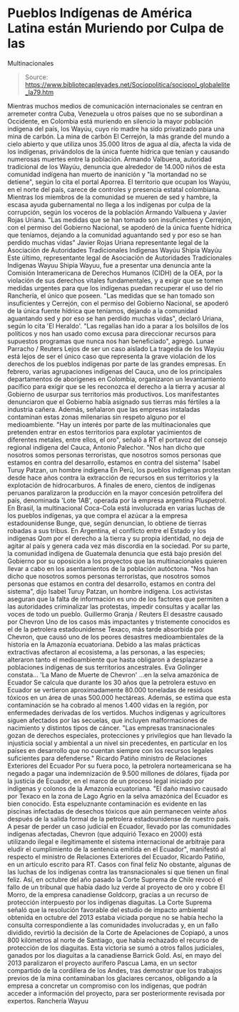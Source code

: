 # Pueblos Indígenas de América Latina están Muriendo por Culpa de las 
Multinacionales

> Source: https://www.bibliotecapleyades.net/Sociopolitica/sociopol_globalelite_la79.htm

Mientras muchos medios de
comunicación internacionales
se centran en arremeter contra
Cuba, Venezuela u otros países que no se subordinan
a Occidente,
en Colombia está muriendo en silencio
la mayor población
indígena del país, los Wayúu,
cuyo río madre ha sido privatizado
para una mina de carbón.
La mina de carbón El Cerrejón, la
más grande del mundo a cielo abierto y que utiliza unos 35.000
litros de agua al día, afecta la vida de los indígenas,
privándolos de la única fuente hídrica que tenían y causando
numerosas muertes entre la población.
Armando Valbuena, autoridad tradicional de los Wayúu, denuncia
que alrededor de 14.000 niños de esta comunidad indígena
han muerto de inanición y "la mortandad no se detiene",
según lo cita el portal
Aporrea.
El territorio que ocupan los Wayúu,
en el norte del país, carece de controles y presencia estatal
colombiana. Mientras los miembros de la comunidad se mueren de
sed y hambre, la escasa ayuda gubernamental no
llega a los indígenas por culpa de la corrupción,
según los voceros de la población Armando Valbuena y Javier
Rojas Uriana.
"Las medidas que se
han tomado son insuficientes y Cerrejón, con el permiso
del Gobierno Nacional, se apoderó de la única fuente
hídrica que teníamos, dejando a la comunidad aguantando
sed y por eso se han perdido muchas vidas"
Javier Rojas
Uriana
representante legal de la Asociación de
Autoridades Tradicionales Indígenas Wayúu Shipia Wayúu
Este último, representante legal de
Asociación de Autoridades Tradicionales Indígenas Wayuu Shipia
Wayuu, fue a presentar una denuncia ante la Comisión
Interamericana de Derechos Humanos (CIDH) de la OEA, por la
violación de sus derechos vitales fundamentales, y a exigir que
se tomen medidas urgentes para que los indígenas puedan
recuperar el uso del río Ranchería, el único que poseen.
"Las medidas que se han tomado
son insuficientes y Cerrejón, con el permiso del Gobierno
Nacional, se apoderó de la única fuente hídrica que teníamos,
dejando a la comunidad aguantando sed y por eso se han
perdido muchas vidas", declaró Uriana, según lo cita 'El
Heraldo'.
"Las regalías han ido a parar a
los bolsillos de los políticos y nos han usado como excusa
para direccionar recursos para supuestos programas que nunca
nos han beneficiado", agregó.
Lunae
Parracho / Reuters
Lejos de ser un caso
aislado
La tragedia de
los Wayúu está lejos
de ser el único caso que representa la grave violación de los
derechos de los pueblos indígenas por parte de las grandes
empresas.
En febrero, varias agrupaciones
indígenas del Cauca, uno de los principales departamentos de
aborígenes en Colombia, organizaron un levantamiento
pacífico para exigir que se les reconozca el derecho a la
tierra y acusar al Gobierno de usurpar sus territorios más
productivos.
Los manifestantes denunciaron que el
Gobierno había asignado sus tierras más fértiles a la
industria cañera.
Además, señalaron que las empresas
instaladas contaminan estas zonas milenarias sin respeto alguno
por el medioambiente.
"Hay un interés por parte de las
multinacionales que pretenden entrar en estos territorios
para explotar yacimientos de diferentes metales, entre ellos,
el oro", señaló a RT el portavoz del consejo regional
indígena del Cauca, Antonio Palechor.
"Nos han dicho que
nosotros somos personas terroristas, que nosotros somos
personas que estamos en contra del desarrollo, estamos
en contra del sistema"
Isabel Turuy
Patzan, un hombre indígena
En Perú, los pueblos indígenas
protestan desde hace años contra la extracción de recursos en
sus territorios y la explotación de hidrocarburos.
A finales de enero, cientos de
indígenas peruanos
paralizaron la producción en la mayor concesión petrolífera
del país, denominada 'Lote 1AB', operada por la empresa
argentina Pluspetrol.
En Brasil, la
multinacional
Coca-Cola está involucrada en varias luchas
de los pueblos indígenas, ya que compra el azúcar a la empresa
estadounidense Bunge, que, según denuncian, lo obtiene de
tierras robadas a sus tribus.
En Argentina, el conflicto entre el
Estado y los indígenas Qom por el derecho a la tierra y su
propia identidad, no deja de agitar al país y genera cada vez
más discordia en la sociedad.
Por su parte, la comunidad indígena
de Guatemala
denuncia
que está bajo presión del Gobierno
por su oposición a los proyectos que las multinacionales quieren
llevar a cabo en los asentamientos de la población autóctona.
"Nos han dicho que nosotros
somos personas terroristas, que nosotros somos personas que
estamos en contra del desarrollo, estamos en contra del
sistema", dijo Isabel Turuy Patzan, un hombre indígena.
Los activistas aseguran que la falta
de información es uno de los factores que permiten a las
autoridades criminalizar las protestas, impedir consultas y
acallar las voces de todo un pueblo.
Guillermo Granja / Reuters
El desastre causado
por Chevron
Uno de los casos más impactantes y
tristemente conocidos es el de la petrolera estadounidense
Texaco, más tarde absorbida por Chevron, que causó uno de los
peores desastres medioambientales de la historia
en la Amazonía
ecuatoriana.
Debido a las malas prácticas
extractivas afectaron al ecosistema, a las personas, a las
especies; alteraron tanto el medioambiente que hasta obligaron a
desplazarse a poblaciones indígenas de sus territorios
ancestrales.
Eva Golinger constata...
'La Mano de Muerte de Chevron'
...en la selva amazónica de Ecuador
Se calcula que durante los 30 años
que la petrolera estuvo en Ecuador se vertieron aproximadamente
80.000 toneladas de residuos tóxicos en un área de unas 500.000
hectáreas.
Además, se estima que esta contaminación se ha
cobrado al menos 1.400 vidas en la región, por enfermedades
derivadas de los vertidos.
Muchos indígenas y agricultores
siguen afectados por las secuelas, que incluyen malformaciones
de nacimiento y distintos tipos de cáncer.
"Las empresas
transnacionales gozan de derechos especiales,
protecciones y privilegios que han llevado la injusticia
social y ambiental a un nivel sin precedentes, en
particular en los países en desarrollo que no cuentan
siempre con los recursos legales suficientes para
defenderse."
Ricardo Patiño
ministro de Relaciones Exteriores del Ecuador
Por su fuera poco, la petrolera
norteamericana se ha negado a pagar una indemnización de 9.500
millones de dólares, fijada por la justicia de Ecuador, en el
marco de un proceso legal iniciado por indígenas y colonos de la
Amazonía ecuatoriana.
"El daño masivo causado por
Texaco en la zona de Lago Agrio en la selva amazónica del
Ecuador es bien conocido.
Esta espeluznante contaminación es
evidente en las piscinas infectadas de desechos tóxicos que
aún permanecen veinte años después de la salida formal de la
petrolera estadounidense de nuestro país.
A pesar de perder
un caso judicial en Ecuador, llevado por las comunidades
indígenas afectadas, Chevron (que adquirió Texaco en 2000)
está utilizando ilegal e ilegítimamente el sistema
internacional de arbitraje para eludir el cumplimiento de la
sentencia emitida en el Ecuador", manifestó al respecto el
ministro de Relaciones Exteriores del Ecuador, Ricardo
Patiño, en un artículo escrito para
RT.
Casos con final feliz
No obstante, algunas de las luchas
de los indígenas contra las transnacionales sí que tienen un
final feliz.
Así, en octubre del año pasado la Corte Suprema de
Chile revocó el fallo de un tribunal que había dado luz verde al
proyecto de oro y cobre El Morro, de la empresa canadiense
Goldcorp, gracias a un recurso de protección interpuesto por los
indígenas diaguitas.
La Corte Suprema señaló que la
resolución favorable del estudio de impacto ambiental obtenida
en octubre del 2013 estaba viciada porque no se había hecho la
consulta correspondiente a las comunidades involucradas y, en un
fallo dividido, revirtió la decisión de la Corte de Apelaciones
de Copiapó, a unos 800 kilómetros al norte de Santiago, que
había rechazado el recurso de protección de los diaguitas.
Esta victoria se sumó a otros fallos
judiciales, ganados por los diaguitas a la canadiense Barrick
Gold.
Así, en mayo del 2013 paralizaron el proyecto aurífero Pascua
Lama, en un sector compartido de la cordillera de los Andes,
tras demostrar que los trabajos previos de la mina contaminaban
los glaciares cercanos, obligando a la empresa a concretar un
compromiso con los indígenas, que podrán acceder a información
del proyecto, para ser posteriormente revisada por expertos.
Ranchería Wayuu
